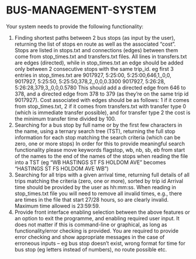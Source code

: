 # BUS-MANAGEMENT-SYSTEM

Your system needs to provide the following functionality:
1. Finding shortest paths between 2 bus stops (as input by the user), returning the list of stops 
en route as well as the associated “cost”. 
Stops are listed in stops.txt and connections (edges) between them come from stop_times.txt and 
transfers.txt files. All lines in transfers.txt are edges (directed), while in stop_times.txt an edge 
should be added only between 2 consecutive stops with the same trip_id. 
eg first 3 entries in stop_times.txt are
9017927, 5:25:00, 5:25:00,646,1,,0,0,
9017927, 5:25:50, 5:25:50,378,2,,0,0,0.3300
9017927, 5:26:28, 5:26:28,379,3,,0,0,0.5780
This should add a directed edge from 646 to 378, and a directed edge from 378 to 379 (as they’re on 
the same trip id 9017927). 
Cost associated with edges should be as follows: 1 if it comes from stop_times.txt, 2 if it comes from 
transfers.txt with transfer type 0 (which is immediate transfer possible), and for transfer type 2 the 
cost is the minimum transfer time divided by 100.
2. Searching for a bus stop by full name or by the first few characters in the name, using a 
ternary search tree (TST), returning the full stop information for each stop matching the 
search criteria (which can be zero, one or more stops)
In order for this to provide meaningful search functionality please move keywords flagstop, wb, nb, 
sb, eb from start of the names to the end of the names of the stops when reading the file into a TST 
(eg “WB HASTINGS ST FS HOLDOM AVE” becomes “HASTINGS ST FS HOLDOM AVE WB”) 
3. Searching for all trips with a given arrival time, returning full details of all trips matching the 
criteria (zero, one or more), sorted by trip id
Arrival time should be provided by the user as hh:mm:ss. When reading in stop_times.txt file you 
will need to remove all invalid times, e.g., there are times in the file that start 27/28 hours, so are 
clearly invalid. Maximum time allowed is 23:59:59. 
4. Provide front interface enabling selection between the above features or an option to exit 
the programme, and enabling required user input. It does not matter if this is command-line 
or graphical, as long as functionality/error checking is provided. 
You are required to provide error checking and show appropriate messages in the case of erroneous 
inputs – eg bus stop doesn’t exist, wrong format for time for bus stop (eg letters instead of 
numbers), no route possible etc.
